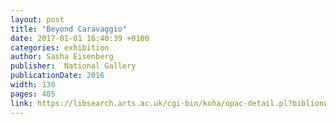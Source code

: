 ```yaml
---
layout: post
title: "Beyond Caravaggio"
date: 2017-01-01 16:40:39 +0100
categories: exhibition
author: Sasha Eisenberg
publisher:  National Gallery
publicationDate: 2016
width: 130
pages: 405
link: https://libsearch.arts.ac.uk/cgi-bin/koha/opac-detail.pl?biblionumber=601250
---
```

